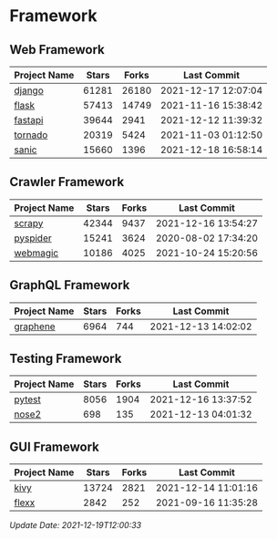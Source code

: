 # Framework

## Web Framework
| Project Name | Stars | Forks | Last Commit |
| ------------ | ----- | ----- | ----------- |
| [django](https://github.com/django/django) | 61281 | 26180 | 2021-12-17 12:07:04 |
| [flask](https://github.com/pallets/flask) | 57413 | 14749 | 2021-11-16 15:38:42 |
| [fastapi](https://github.com/tiangolo/fastapi) | 39644 | 2941 | 2021-12-12 11:39:32 |
| [tornado](https://github.com/tornadoweb/tornado) | 20319 | 5424 | 2021-11-03 01:12:50 |
| [sanic](https://github.com/sanic-org/sanic) | 15660 | 1396 | 2021-12-18 16:58:14 |

## Crawler Framework
| Project Name | Stars | Forks | Last Commit |
| ------------ | ----- | ----- | ----------- |
| [scrapy](https://github.com/scrapy/scrapy) | 42344 | 9437 | 2021-12-16 13:54:27 |
| [pyspider](https://github.com/binux/pyspider) | 15241 | 3624 | 2020-08-02 17:34:20 |
| [webmagic](https://github.com/code4craft/webmagic) | 10186 | 4025 | 2021-10-24 15:20:56 |

## GraphQL Framework
| Project Name | Stars | Forks | Last Commit |
| ------------ | ----- | ----- | ----------- |
| [graphene](https://github.com/graphql-python/graphene) | 6964 | 744 | 2021-12-13 14:02:02 |

## Testing Framework
| Project Name | Stars | Forks | Last Commit |
| ------------ | ----- | ----- | ----------- |
| [pytest](https://github.com/pytest-dev/pytest) | 8056 | 1904 | 2021-12-16 13:37:52 |
| [nose2](https://github.com/nose-devs/nose2) | 698 | 135 | 2021-12-13 04:01:32 |

## GUI Framework
| Project Name | Stars | Forks | Last Commit |
| ------------ | ----- | ----- | ----------- |
| [kivy](https://github.com/kivy/kivy) | 13724 | 2821 | 2021-12-14 11:01:16 |
| [flexx](https://github.com/flexxui/flexx) | 2842 | 252 | 2021-09-16 11:35:28 |

*Update Date: 2021-12-19T12:00:33*